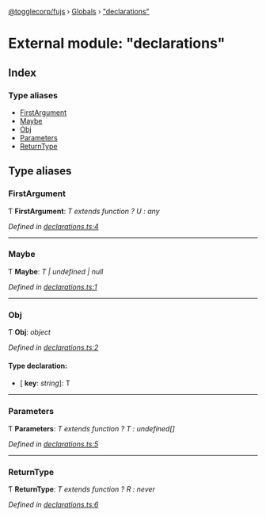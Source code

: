[@togglecorp/fujs](../README.md) › [Globals](../globals.md) › ["declarations"](_declarations_.md)

# External module: "declarations"

## Index

### Type aliases

* [FirstArgument](_declarations_.md#firstargument)
* [Maybe](_declarations_.md#maybe)
* [Obj](_declarations_.md#obj)
* [Parameters](_declarations_.md#parameters)
* [ReturnType](_declarations_.md#returntype)

## Type aliases

###  FirstArgument

Ƭ **FirstArgument**: *T extends function ? U : any*

*Defined in [declarations.ts:4](https://github.com/toggle-corp/fujs/blob/4664803/src/declarations.ts#L4)*

___

###  Maybe

Ƭ **Maybe**: *T | undefined | null*

*Defined in [declarations.ts:1](https://github.com/toggle-corp/fujs/blob/4664803/src/declarations.ts#L1)*

___

###  Obj

Ƭ **Obj**: *object*

*Defined in [declarations.ts:2](https://github.com/toggle-corp/fujs/blob/4664803/src/declarations.ts#L2)*

#### Type declaration:

* \[ **key**: *string*\]: T

___

###  Parameters

Ƭ **Parameters**: *T extends function ? T : undefined[]*

*Defined in [declarations.ts:5](https://github.com/toggle-corp/fujs/blob/4664803/src/declarations.ts#L5)*

___

###  ReturnType

Ƭ **ReturnType**: *T extends function ? R : never*

*Defined in [declarations.ts:6](https://github.com/toggle-corp/fujs/blob/4664803/src/declarations.ts#L6)*
